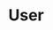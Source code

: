 # User

<!-- Use the <api-doc> element to specify a group of endpoints with a certain tag.
Open the Writerside review to the right to see the result. -->

<api-doc openapi-path="" tag=""/>